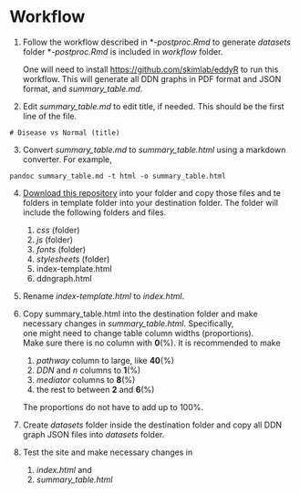 # Workflow

1. Follow the workflow described in **-postproc.Rmd* to generate *datasets* folder
   **-postproc.Rmd* is included in *workflow* folder.

   One will need to install https://github.com/skimlab/eddyR to run this workflow.
   This will generate all DDN graphs in PDF format and JSON format, and *summary_table.md*.


2. Edit *summary_table.md* to edit title, if needed.  This should be the first line of the file.

```
# Disease vs Normal (title)
```

3. Convert *summary_table.md* to *summary_table.html* using a markdown converter.  For example, 

```shell
pandoc summary_table.md -t html -o summary_table.html
```

4. [Download this repository](https://github.com/skimlab/eddy-postproc/archive/refs/heads/main.zip) into your folder and copy those files and te folders in template folder into your destination folder.  The folder will include the following folders and files.
   1. *css* (folder)
   2. *js* (folder)
   3. *fonts* (folder)
   4. *stylesheets* (folder)
   5. index-template.html
   6. ddngraph.html

5. Rename *index-template.html* to *index.html*.  

6. Copy summary_table.html into the destination folder and 
   make necessary changes in *summary_table.html*.  Specifically,  
   one might need to change table column widths (proportions).  
   Make sure there is no column with **0**(%). 
   It is recommended to make 
   1. *pathway* column to large, like **40**(%)
   2. *DDN* and *n* columns to **1**(%)
   3. *mediator* columns to **8**(%)
   4. the rest to between **2** and **6**(%)

   The proportions do not have to add up to 100%.


7. Create *datasets* folder inside the destination folder and copy all DDN graph JSON files into *datasets* folder.

8. Test the site and make necessary changes in
   1. *index.html* and 
   2. *summary_table.html*


